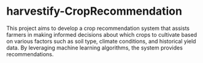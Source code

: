 # harvestify-CropRecommendation
This project aims to develop a crop recommendation system that assists farmers in making informed decisions about which crops to cultivate based on various factors such as soil type, climate conditions, and historical yield data. By leveraging machine learning algorithms, the system provides recommendations.
